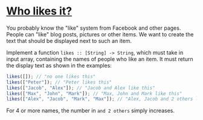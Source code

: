 # [Who likes it?](https://www.codewars.com/kata/5266876b8f4bf2da9b000362)

You probably know the "like" system from Facebook and other pages. People can "like" blog posts, pictures or other items. We want to create the text that should be displayed next to such an item.

Implement a function `likes :: [String] -> String`, which must take in input array, containing the names of people who like an item. It must return the display text as shown in the examples:

```javascript
likes([]); // "no one likes this"
likes(["Peter"]); // "Peter likes this"
likes(["Jacob", "Alex"]); // "Jacob and Alex like this"
likes(["Max", "John", "Mark"]); // "Max, John and Mark like this"
likes(["Alex", "Jacob", "Mark", "Max"]); // "Alex, Jacob and 2 others like this"
```

For 4 or more names, the number in `and 2 others` simply increases.
